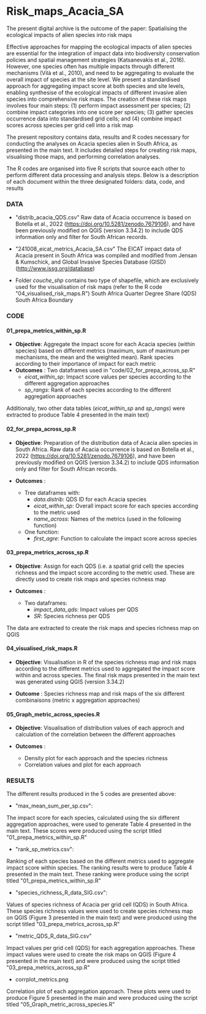 # Risk_maps_Acacia_SA
The present digital archive is the outcome of the paper: Spatialising the ecological impacts of alien species into risk maps

Effective approaches for mapping the ecological impacts of alien species are essential for the integration of impact data into biodiversity conservation policies and spatial management strategies (Katsanevakis et al., 2016). However, one species often has multiple impacts through different mechanisms (Vilà et al., 2010), and need to be aggregating to evaluate the overall impact of species at the site level. We present a standardised approach for aggregating impact score at both species and site levels, enabling synthesise of the ecological impacts of different invasive alien species into comprehensive risk maps. The creation of these risk maps involves four main steps: (1) perform impact assessment per species; (2) combine impact categories into one score per species; (3) gather species occurrence data into standardised grid cells; and (4) combine impact scores across species per grid cell into a risk map

The present repository contains data, results and R codes necessary for conducting the analyses on Acacia species alien in South Africa, as presented in the main text. It includes detailed steps for creating risk maps, visualising those maps, and performing correlation analyses. 

The R codes are organised into five R scripts that source each other to perform different data processing and analysis steps. Below is a description of each document within the three designated folders: data, code, and results

### DATA ###

- "distrib_acacia_QDS.csv"
Raw data of Acacia occurrence is based on Botella et al., 2022 (https://doi.org/10.5281/zenodo.7679106), and have been previously modified on QGIS (version 3.34.2) to include QDS information only and filter for South African records.

- "241008_eicat_metrics_Acacia_SA.csv"
The EICAT impact data of Acacia present in South Africa was compiled and modified from Jensan & Kumschick, and Global Invasive Species Database (GISD) (http://www.issg.org/database)

- Folder *couche_shp* contains two type of shapefile, which are exclusively used for the visualisation of risk maps (refer to the  R code "04_visualised_risk_maps.R")
South Africa Quarter Degree Share (QDS)
South Africa Boundary

### CODE ###
#### 01_prepa_metrics_within_sp.R 

- __Objective__: Aggregate the impact score for each Acacia species (within species) based on different metrics (maximum, sum of maximum per mechanisms, the mean and the weighted mean). Rank species according to their importance of impact for each metric
- __Outcomes__ : Two dataframes used in "code/02_for_prepa_across_sp.R"
	- *eicat_within_sp*: Impact score values per species according to the different aggregation approaches
	- *sp_rangs*: Rank of each species according to the different aggregation approaches

Additionaly, two other data tables (*eicat_within_sp* and *sp_rangs*) were extracted to produce Table 4 presented in the main text) 

#### 02_for_prepa_across_sp.R 

- __Objective__: Preparation of the distribution data of Acacia alien species in South Africa. Raw data of Acacia occurrence is based on Botella et al., 2022 (https://doi.org/10.5281/zenodo.7679106), and have been previously modified on QGIS (version 3.34.2) to include QDS information only and filter for South African records.

- __Outcomes__ : 
	- Tree dataframes with:  
		- *data.distrib*: QDS ID for each Acacia species
		- *eicat_within_sp*: Overall impact score for each species according to the metric used
		- *name_across*: Names of the metrics (used in the following function)
	- One function:  
		- *first_agre*: Function to calculate the impact score across species

#### 03_prepa_metrics_across_sp.R 

- __Objective__: Assign for each QDS (i.e. a spatial grid cell) the species richness and the impact score according to the metric used. These are directly used to create risk maps and species richness map

- __Outcomes__ :
	- Two dataframes:
		- *impact_data_qds*: Impact values per QDS
		- *SR*: Species richness per QDS

The data are extracted to create the risk maps and species richness map on QGIS

#### 04_visualised_risk_maps.R 

- __Objective__: Visualisation in R of the species richness map and risk maps according to the different metrics used to aggregated the impact score within and across species. The final risk maps presented in the main text was generated using QGIS (version 3.34.2)

- __Outcome__ : Species richness map and risk maps of the six different combinaisons (metric x aggregation approaches)

####  05_Graph_metric_across_species.R 

- __Objective__: Visualisation of distribution values of each approch and calculation of the correlation between the different approaches

- __Outcomes__ :
	- Density plot for each approach and the species richness
	- Correlation values and plot for each approach

### RESULTS ###
The different results produced in the 5 codes are presented above:

- "max_mean_sum_per_sp.csv":  

The impact score for each species, calculated using the six different aggregation approaches, were used to generate Table 4 presented in the main text. These scores were produced using the script titled "01_prepa_metrics_within_sp.R"

- "rank_sp_metrics.csv": 

Ranking of each species based on the different metrics used to aggregate impact score within species. The ranking results were to produce Table 4 presented in the main text. These ranking were produce using the script titled "01_prepa_metrics_within_sp.R"

- "species_richness_R_data_SIG.csv":

Values of species richness of Acacia per grid cell (QDS) in South Africa. These species richness values were used to create species richness map on QGIS (Figure 3 presented in the main text) and were produced using the script titled "03_prepa_metrics_across_sp.R"

- "metric_QDS_R_data_SIG.csv"

Impact values per grid cell (QDS) for each aggregation approaches. These impact values were used to create the risk maps on QGIS (Figure 4 presented in the main text) and were produced using the script titled "03_prepa_metrics_across_sp.R"


- corrplot_metrics.png

Correlation plot of each aggregation approach. These plots were used to produce Figure 5 presented in the main and were produced using the script titled "05_Graph_metric_across_species.R"
 
